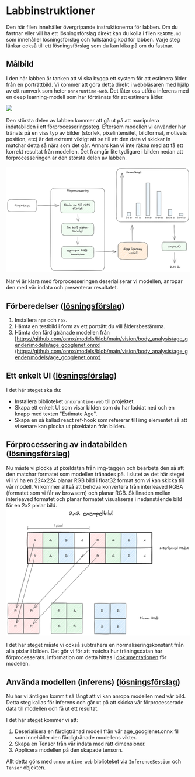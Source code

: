 # Labbinstruktioner
Den här filen innehåller övergripande instruktionerna för labben. Om du fastnar eller vill ha ett lösningsförslag direkt kan du kolla i filen `README.md` som innehåller lösningsförslag och fullständig kod för labben. Varje steg länkar också till ett lösningsförslag som du kan kika på om du fastnar.

## Målbild
I den här labben är tanken att vi ska bygga ett system för att estimera ålder från en porträttbild.
Vi kommer att göra detta direkt i webbläsaren med hjälp av ett ramverk som heter `onnxruntime-web`.
Det låter oss utföra inferens med en deep learning-modell som har förtränats för att estimera ålder. 

<!-- ![goal](media/goal.png) -->
<img src="media/goal.png" width=700 style="display: block; margin: 0 auto;"/>
<br/>
Den största delen av labben kommer att gå ut på att manipulera indatabilden i ett förprocesseringssteg.
Eftersom modellen vi använder har tränats på en viss typ av bilder (storlek, pixelintensitet, bildformat, motivets position, etc)
är det extremt viktigt att se till att den data vi skickar in matchar detta så nära som det går. 
Annars kan vi inte räkna med att få ett korrekt resultat från modellen.
Det framgår lite tydligare i bilden nedan att förprocesseringen är den största delen av labben.

<br/>
<br/>

<!-- ![preprocessing](media/preprocessing-pipeline.png) -->
<img src="media/preprocessing-pipeline.png" width=700 style="display: block; margin: 0 auto; marginVertical: 10"/>
<!-- <img src="media/preprocessing-pipeline.png" width=700/> -->

<br/>
När vi är klara med förprocesseringen deserialiserar vi modellen, anropar den med vår indata och presenterar resultatet.


## Förberedelser ([lösningsförslag](README.md#Förberedelser))
1. Installera `npm` och `npx`.
2. Hämta en testbild i form av ett porträtt du vill åldersbestämma.
3. Hämta den färdigtränade modellen från [https://github.com/onnx/models/blob/main/vision/body_analysis/age_gender/models/age_googlenet.onnx](https://github.com/onnx/models/blob/main/vision/body_analysis/age_gender/models/age_googlenet.onnx)

## Ett enkelt UI  ([lösningsförslag](README.md#ett-enkelt-ui))
I det här steget ska du:
- Installera biblioteket `onnxruntime-web` till projektet.
- Skapa ett enkelt UI som visar bilden som du har laddat ned och en knapp med texten "Estimate Age".
- Skapa en så kallad react ref-hook som refererar till img elementet så att vi senare kan plocka ut pixeldatan från bilden.

## Förprocessering av indatabilden ([lösningsförslag](README.md#förprocessering-av-indata-bilden))
Nu måste vi plocka ut pixeldatan från img-taggen och bearbeta den så att den matchar formatet som modellen tränades på.
I slutet av det här steget vill vi ha en 224x224 planar RGB bild i float32 format som vi kan skicka till vår modell.
Vi kommer alltså att behöva konvertera från interleaved RGBA (formatet som vi får av browsern) och planar RGB.
Skillnaden mellan interleaved formatet och planar formatet visualiseras i nedanstående bild för en 2x2 pixlar bild.
![interleaved-vs-planar](media/interleaved-vs-planar.png)

I det här steget måste vi också subtrahera en normaliseringskonstant från alla pixlar i bilden. 
Det gör vi för att matcha hur träningsdatan har förprocesserats. Information om detta hittas i [dokumentationen](https://github.com/onnx/models/tree/main/vision/body_analysis/age_gender) för modellen.

## Använda modellen (inferens) ([lösningsförslag](README.md#använda-modellen-inferens))
Nu har vi äntligen kommit så långt att vi kan anropa modellen med vår bild. Detta steg kallas för inferens och går ut på att skicka vår förprocesserade data till modellen och få ut ett resultat.

I det här steget kommer vi att:
1. Deserialisera en färdigtränad modell från vår age_googlenet.onnx fil som innehåller den färdigtränade modellens vikter.
2. Skapa en Tensor från vår indata med rätt dimensioner.
3. Applicera modellen på den skapade tensorn.

Allt detta görs med `onnxruntime-web` biblioteket via `InferenceSession` och `Tensor` objekten.
